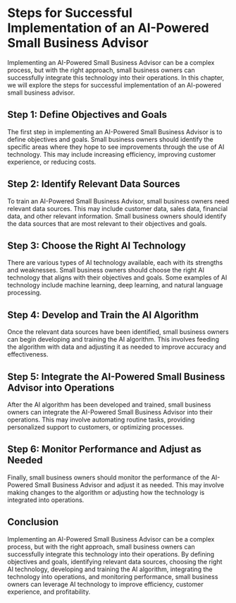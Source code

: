 Steps for Successful Implementation of an AI-Powered Small Business Advisor
=========================================================================================================================================

Implementing an AI-Powered Small Business Advisor can be a complex process, but with the right approach, small business owners can successfully integrate this technology into their operations. In this chapter, we will explore the steps for successful implementation of an AI-powered small business advisor.

Step 1: Define Objectives and Goals
-----------------------------------

The first step in implementing an AI-Powered Small Business Advisor is to define objectives and goals. Small business owners should identify the specific areas where they hope to see improvements through the use of AI technology. This may include increasing efficiency, improving customer experience, or reducing costs.

Step 2: Identify Relevant Data Sources
--------------------------------------

To train an AI-Powered Small Business Advisor, small business owners need relevant data sources. This may include customer data, sales data, financial data, and other relevant information. Small business owners should identify the data sources that are most relevant to their objectives and goals.

Step 3: Choose the Right AI Technology
--------------------------------------

There are various types of AI technology available, each with its strengths and weaknesses. Small business owners should choose the right AI technology that aligns with their objectives and goals. Some examples of AI technology include machine learning, deep learning, and natural language processing.

Step 4: Develop and Train the AI Algorithm
------------------------------------------

Once the relevant data sources have been identified, small business owners can begin developing and training the AI algorithm. This involves feeding the algorithm with data and adjusting it as needed to improve accuracy and effectiveness.

Step 5: Integrate the AI-Powered Small Business Advisor into Operations
-----------------------------------------------------------------------

After the AI algorithm has been developed and trained, small business owners can integrate the AI-Powered Small Business Advisor into their operations. This may involve automating routine tasks, providing personalized support to customers, or optimizing processes.

Step 6: Monitor Performance and Adjust as Needed
------------------------------------------------

Finally, small business owners should monitor the performance of the AI-Powered Small Business Advisor and adjust it as needed. This may involve making changes to the algorithm or adjusting how the technology is integrated into operations.

Conclusion
----------

Implementing an AI-Powered Small Business Advisor can be a complex process, but with the right approach, small business owners can successfully integrate this technology into their operations. By defining objectives and goals, identifying relevant data sources, choosing the right AI technology, developing and training the AI algorithm, integrating the technology into operations, and monitoring performance, small business owners can leverage AI technology to improve efficiency, customer experience, and profitability.
